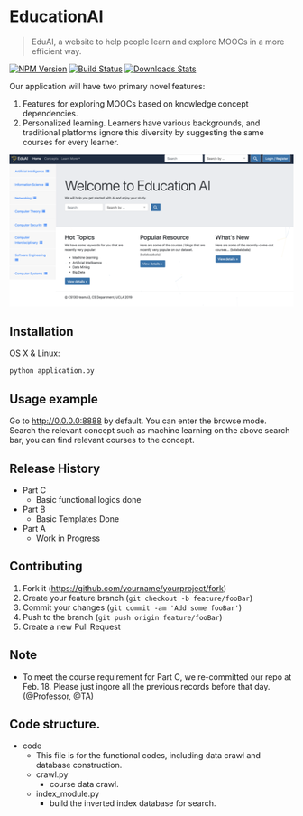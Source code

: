 # EducationAI

> EduAI, a website to help people learn and explore MOOCs in a more efficient way. 


[![NPM Version][npm-image]][npm-url]
[![Build Status][travis-image]][travis-url]
[![Downloads Stats][npm-downloads]][npm-url]

Our application will have two primary novel features:
1) Features for exploring MOOCs based on knowledge concept dependencies. 
2) Personalized learning. Learners have various backgrounds, and traditional platforms ignore this diversity by suggesting the same courses for every learner.

![](Screenshot.png)

## Installation

OS X & Linux:

```sh
python application.py
```


## Usage example
Go to http://0.0.0.0:8888 by default. You can enter the browse mode. Search the relevant concept such as machine learning on the above search bar, you can find relevant courses to the concept. 


## Release History

* Part C
    * Basic functional logics done 
* Part B 
    * Basic Templates Done 
* Part A
    * Work in Progress


## Contributing

1. Fork it (<https://github.com/yourname/yourproject/fork>)
2. Create your feature branch (`git checkout -b feature/fooBar`)
3. Commit your changes (`git commit -am 'Add some fooBar'`)
4. Push to the branch (`git push origin feature/fooBar`)
5. Create a new Pull Request

<!-- Markdown link & img dfn's -->
[npm-image]: https://img.shields.io/npm/v/datadog-metrics.svg?style=flat-square
[npm-url]: https://npmjs.org/package/datadog-metrics
[npm-downloads]: https://img.shields.io/npm/dm/datadog-metrics.svg?style=flat-square
[travis-image]: https://img.shields.io/travis/dbader/node-datadog-metrics/master.svg?style=flat-square
[travis-url]: https://travis-ci.org/dbader/node-datadog-metrics
[wiki]: https://github.com/yourname/yourproject/wiki

## Note
* To meet the course requirement for Part C, we re-committed our repo at Feb. 18. Please just ingore all the previous records before that day. (@Professor, @TA)


## Code structure.

* code
	* This file is for the functional codes, including data crawl and database construction.
	* crawl.py
		* course data crawl.
	* index_module.py
		* build the inverted index database for search. 
